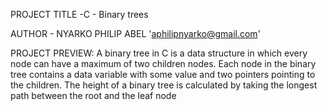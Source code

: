  PROJECT TITLE -C - Binary trees

AUTHOR - NYARKO PHILIP ABEL 'aphilipnyarko@gmail.com'

PROJECT PREVIEW:
A binary tree in C is a data structure in which every node can have a maximum of two children nodes. Each node in the binary tree contains a data variable with some value and two pointers pointing to the children. The height of a binary tree is calculated by taking the longest path between the root and the leaf node
